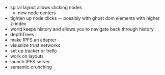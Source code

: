 - spiral layout allows clicking nodes
  - new node centers
- tighten up node clicks -- possibly with ghost dom elements with higher z-index
- world keeps history and allows you to navigate back through history
- depthTrees
- make IPFS an adapter  
- visualize trust networks
- set up tracker or trello
- work on layouts
- launch IPFS server
- semantic crunching
